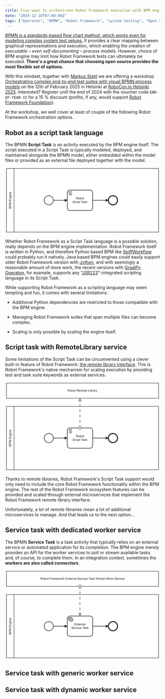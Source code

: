 ```yaml
---
title: Five ways to orchestrate Robot Framework execution with BPM engine
date: "2024-12-18T07:00:00Z"
tags: ["Operaton", "BPMN", "Robot Framework", "system testing", "Open Source"]
---
```


[BPMN is a standards-based flow chart method, which works even for modeling complex system test setups.](../bpmn-orhcestrated-system-tests/) It provides a clear mapping between graphical representations and execution, which enabling the creation of *executable – even self-documenting* – process models. However, choice of BPM engine may limit how Robot Framework tests can ultimately be executed. **There's a great chance that choosing open source provides the most flexible set of options.**

With this mindset, together with [Markus Stahl](https://noordsestern.medium.com/) we are offering a workshop [Orchestrating complex end-to-end test suites with visual BPMN process models](https://robocon.io/program#live-orchestrating-complex-end-to-end-test-suites-with-visual-bpmn-process-models) on the 12th of February 2025 in Helsinki at [RoboCon.io Helsinki 2025](https://robocon.io). Interested? Register until the end of 2024 with the voucher code `END-OF-YEAR-15` for a 15 % discount (profits, if any, would support [Robot Framework Foundation](https://robotframework.org/foundation/)).

At the workshop, we well cover at least of couple of the following Robot Framework orchestration options.


## Robot as a script task language

The BPMN **Script Task** is an activity executed by the BPM engine itself. The script executed in a Script Task is typically modeled, deployed, and maintained alongside the BPMN model, either embedded within the model files or provided as an external file deployed together with the model.

![Script Task](./script-task.png)

Whether Robot Framework as a Script Task language is a possible solution, really depends on the BPM engine implementation. Robot Framework itself is written in Python, and therefore Python based BPM like [SpiffWorkflow](https://www.spiffworkflow.org/) could probably run it natively. Java based BPM engines could easily support older Robot Framework version with [Jython](https://www.jython.org/), and with seemingly a reasonable amount of more work, the recent versions with [GraalPy](https://www.graalvm.org/python/). [Operaton](https://operaton.org), for example, supports any "[JSR223](https://www.jcp.org/en/jsr/detail?id=223)"-integrated scripting language in its Script Task.

While supporting Robot Framework as a scripting language may seem tempting and fun, it comes with several limitations:

* Additional Python dependencies are restricted to those compatible with the BPM engine.

* Managing Robot Framework suites that span multiple files can become complex.

* Scaling is only possible by scaling the engine itself.


## Script task with RemoteLibrary service

Some limitations of the Script Task can be circumvented using a clever built-in feature of Robot Framework: [the remote library interface](https://github.com/robotframework/RemoteInterface). This is Robot Framework's native mechanism for scaling execution by providing test and task suite keywords as external services.

![Script Task with RemoteLibrary service](./script-task-remote.png)

Thanks to remote libraries, Robot Framework's Script Task support would only need to include the core Robot Framework functionality within the BPM engine. The rest of the Robot Framework ecosystem features can be provided and scaled through external microservices that implement the Robot Framework remote library interface.

Unfortunately, a lot of remote libraries mean a lot of additional microservices to manage. And that leads us to the next option...


## Service task with dedicated worker service

The BPMN **Service Task** is a task activity that typically relies on an external service or automated application for its completion. The BPM engine merely provides an API for the worker services to poll or stream available tasks and, of course, to complete them. In an integration context, sometimes the **workers are also called connectors**.

![Service Task](./service-task.png)


## Service task with generic worker service


## Service task with dynamic worker service
